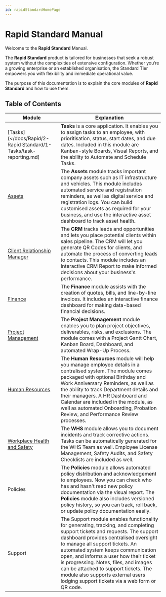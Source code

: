 ```yaml
---
id: rapidStandardHomePage
---
```

# Rapid Standard Manual

Welcome to the **Rapid Standard** Manual.

The **Rapid Standard** product is tailored for businesses that seek a robust system without the complexities of extensive configuration. Whether you’re a growing enterprise or an established organisation, the Standard Tier empowers you with flexibility and immediate operational value.

The purpose of this documentation is to explain the core modules of **Rapid Standard** and how to use them.

## Table of Contents

| Module | Explanation |
| --- | --- |
| [Tasks](</docs/Rapid/2-Rapid Standard/1-Tasks/task-reporting.md) | **Tasks** is a core application. It enables you to assign tasks to an employee, with prioritisation, status, start dates, and due dates. Included in this module are Kanban-style Boards, Visual Reports, and the ability to Automate and Schedule Tasks.|
| [Assets](</docs/Rapid/2-Rapid Standard/2-Assets/base-assets-and-subtypes/base-assets-and-subtypes.md>) | The **Assets** module tracks important company assets such as IT infrastructure and vehicles. This module includes automated service and registration reminders, as well as digital service and registration logs. You can build customised assets as required for your business, and use the interactive asset dashboard to track asset health. |
| [Client Relationship Manager](</docs/Rapid/2-Rapid Standard/3-CRM/Managing your Sales Team.md>) | The **CRM** tracks leads and opportunities and lets you place potential clients within sales pipeline. The CRM will let you generate QR Codes for clients, and automate the process of converting leads to contacts. This module includes an Interactive CRM Report to make informed decisions about your business's performance. |
| [Finance](</docs/Rapid/2-Rapid Standard/4-Finance.md>) | The **Finance** module assists with the creation of quotes, bills, and line-by-line invoices. It includes an interactive finance dashboard for making data-based financial decisions. |
| [Project Management](</docs/Rapid/2-Rapid Standard/5-Project Management/5-Project Management.md>) | The **Project Management** module enables you to plan project objectives, deliverables, risks, and exclusions. The module comes with a Project Gantt Chart, Kanban Board, Dashboard, and automated Wrap-Up Process.|
| [Human Resources](</docs/Rapid/2-Rapid Standard/6-Human Resources/6-Human Resources.md>) | The **Human Resources** module will help you manage employee details in a centralised system. The module comes packaged with optional Birthday and Work Anniversary Reminders, as well as the ability to track Department details and their managers. A HR Dashboard and Calendar are included in the module, as well as automated Onboarding, Probation Review, and Performance Review processes. |
| [Workplace Health and Safety](</>) | The **WHS** module allows you to document incidents and track corrective actions. Tasks can be automatically generated for the WHS Team as well. Employee License Management, Safety Audits, and Safety Checklists are included as well. |
| Policies | The **Policies** module allows automated policy distribution and acknowledgement to employees. Now you can check who has and hasn't read new policy documentation via the visual report. The **Policies** module also includes versioned policy history, so you can track, roll back, or update policy documentation easily. |
| Support | The Support module enables functionality for generating, tracking, and completing support tickets and requests. The support dashboard provides centralised oversight to manage all support tickets. An automated system keeps communication open, and informs a user how their ticket is progressing. Notes, files, and images can be attached to support tickets. The module also supports external users lodging support tickets via a web form or QR code. |